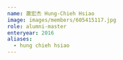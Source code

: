 ```yaml
---
name: 蕭宏杰 Hung-Chieh Hsiao 
image: images/members/605415117.jpg 
role: alumni-master
enteryear: 2016
aliases:
  - hung chieh hsiao
---
```

